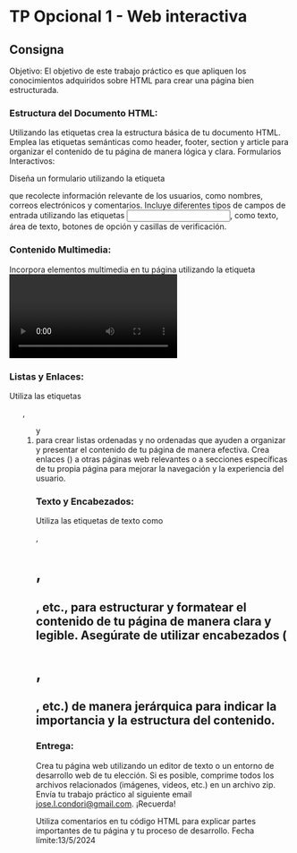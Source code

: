 # TP Opcional 1 - Web interactiva

## Consigna

Objetivo: El objetivo de este trabajo práctico es que  apliquen los conocimientos adquiridos sobre HTML para crear una página bien estructurada.

### Estructura del Documento HTML:

Utilizando las etiquetas crea la estructura básica de tu documento HTML. Emplea las etiquetas semánticas como header, footer, section y article para organizar el contenido de tu página de manera lógica y clara.
Formularios Interactivos:

Diseña un formulario utilizando la etiqueta <form> que recolecte información relevante de los usuarios, como nombres, correos electrónicos y comentarios.
Incluye diferentes tipos de campos de entrada utilizando las etiquetas <input>, como texto, área de texto, botones de opción y casillas de verificación.

### Contenido Multimedia:

Incorpora elementos multimedia en tu página utilizando la etiqueta <video>. Asegúrate de utilizar los atributos adecuados, como src y controls, para que los usuarios puedan reproducir y controlar el video.
Agrega imágenes atractivas a tu página utilizando la etiqueta <img>. Utiliza el atributo src para especificar la ubicación de la imagen y el atributo alt para proporcionar un texto alternativo descriptivo.

### Listas y Enlaces:

Utiliza las etiquetas <ul>, <ol> y <li> para crear listas ordenadas y no ordenadas que ayuden a organizar y presentar el contenido de tu página de manera efectiva.
Crea enlaces (<a>) a otras páginas web relevantes o a secciones específicas de tu propia página para mejorar la navegación y la experiencia del usuario.

### Texto y Encabezados:

Utiliza las etiquetas de texto como <p>, <h1>, <h2>, etc., para estructurar y formatear el contenido de tu página de manera clara y legible.
Asegúrate de utilizar encabezados (<h1>, <h2>, etc.) de manera jerárquica para indicar la importancia y la estructura del contenido.

### Entrega:

Crea tu página web utilizando un editor de texto o un entorno de desarrollo web de tu elección.
Si es posible, comprime todos los archivos relacionados (imágenes, videos, etc.) en un archivo zip.
Envía tu trabajo práctico al siguiente email jose.l.condori@gmail.com.
¡Recuerda!

Utiliza comentarios en tu código HTML para explicar partes importantes de tu página y tu proceso de desarrollo.
Fecha límite:13/5/2024
